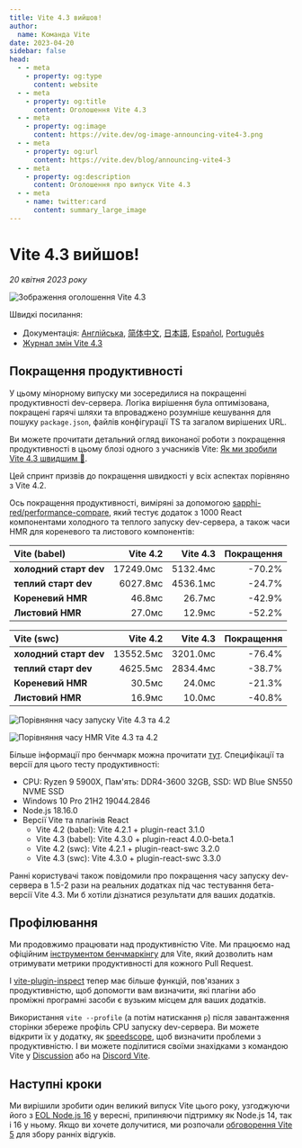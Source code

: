 ```yaml
---
title: Vite 4.3 вийшов!
author:
  name: Команда Vite
date: 2023-04-20
sidebar: false
head:
  - - meta
    - property: og:type
      content: website
  - - meta
    - property: og:title
      content: Оголошення Vite 4.3
  - - meta
    - property: og:image
      content: https://vite.dev/og-image-announcing-vite4-3.png
  - - meta
    - property: og:url
      content: https://vite.dev/blog/announcing-vite4-3
  - - meta
    - property: og:description
      content: Оголошення про випуск Vite 4.3
  - - meta
    - name: twitter:card
      content: summary_large_image
---
```


# Vite 4.3 вийшов!

_20 квітня 2023 року_

![Зображення оголошення Vite 4.3](/og-image-announcing-vite4-3.png)

Швидкі посилання:

- Документація: [Англійська](/), [简体中文](https://cn.vite.dev/), [日本語](https://ja.vite.dev/), [Español](https://es.vite.dev/), [Português](https://pt.vite.dev/)
- [Журнал змін Vite 4.3](https://github.com/vitejs/vite/blob/main/packages/vite/CHANGELOG.md#430-2023-04-20)

## Покращення продуктивності

У цьому мінорному випуску ми зосередилися на покращенні продуктивності dev-сервера. Логіка вирішення була оптимізована, покращені гарячі шляхи та впроваджено розумніше кешування для пошуку `package.json`, файлів конфігурації TS та загалом вирішених URL.

Ви можете прочитати детальний огляд виконаної роботи з покращення продуктивності в цьому блозі одного з учасників Vite: [Як ми зробили Vite 4.3 швидшим 🚀](https://sun0day.github.io/blog/vite/why-vite4_3-is-faster.html).

Цей спринт призвів до покращення швидкості у всіх аспектах порівняно з Vite 4.2.

Ось покращення продуктивності, виміряні за допомогою [sapphi-red/performance-compare](https://github.com/sapphi-red/performance-compare), який тестує додаток з 1000 React компонентами холодного та теплого запуску dev-сервера, а також часи HMR для кореневого та листового компонентів:

| **Vite (babel)**   |  Vite 4.2 | Vite 4.3 | Покращення |
| :----------------- | --------: | -------: | ---------: |
| **холодний старт dev** | 17249.0мс | 5132.4мс |      -70.2% |
| **теплий старт dev** |  6027.8мс | 4536.1мс |      -24.7% |
| **Кореневий HMR**       |    46.8мс |   26.7мс |      -42.9% |
| **Листовий HMR**       |    27.0мс |   12.9мс |      -52.2% |

| **Vite (swc)**     |  Vite 4.2 | Vite 4.3 | Покращення |
| :----------------- | --------: | -------: | ---------: |
| **холодний старт dev** | 13552.5мс | 3201.0мс |      -76.4% |
| **теплий старт dev** |  4625.5мс | 2834.4мс |      -38.7% |
| **Кореневий HMR**       |    30.5мс |   24.0мс |      -21.3% |
| **Листовий HMR**       |    16.9мс |   10.0мс |      -40.8% |

![Порівняння часу запуску Vite 4.3 та 4.2](/vite4-3-startup-time.png)

![Порівняння часу HMR Vite 4.3 та 4.2](/vite4-3-hmr-time.png)

Більше інформації про бенчмарк можна прочитати [тут](https://gist.github.com/sapphi-red/25be97327ee64a3c1dce793444afdf6e). Специфікації та версії для цього тесту продуктивності:

- CPU: Ryzen 9 5900X, Пам'ять: DDR4-3600 32GB, SSD: WD Blue SN550 NVME SSD
- Windows 10 Pro 21H2 19044.2846
- Node.js 18.16.0
- Версії Vite та плагінів React
  - Vite 4.2 (babel): Vite 4.2.1 + plugin-react 3.1.0
  - Vite 4.3 (babel): Vite 4.3.0 + plugin-react 4.0.0-beta.1
  - Vite 4.2 (swc): Vite 4.2.1 + plugin-react-swc 3.2.0
  - Vite 4.3 (swc): Vite 4.3.0 + plugin-react-swc 3.3.0

Ранні користувачі також повідомили про покращення часу запуску dev-сервера в 1.5-2 рази на реальних додатках під час тестування бета-версії Vite 4.3. Ми б хотіли дізнатися результати для ваших додатків.

## Профілювання

Ми продовжимо працювати над продуктивністю Vite. Ми працюємо над офіційним [інструментом бенчмаркінгу](https://github.com/vitejs/vite-benchmark) для Vite, який дозволить нам отримувати метрики продуктивності для кожного Pull Request.

І [vite-plugin-inspect](https://github.com/antfu/vite-plugin-inspect) тепер має більше функцій, пов'язаних з продуктивністю, щоб допомогти вам визначити, які плагіни або проміжні програмні засоби є вузьким місцем для ваших додатків.

Використання `vite --profile` (а потім натискання `p`) після завантаження сторінки збереже профіль CPU запуску dev-сервера. Ви можете відкрити їх у додатку, як [speedscope](https://www.speedscope.app/), щоб визначити проблеми з продуктивністю. І ви можете поділитися своїми знахідками з командою Vite у [Discussion](https://github.com/vitejs/vite/discussions) або на [Discord Vite](https://chat.vite.dev).

## Наступні кроки

Ми вирішили зробити один великий випуск Vite цього року, узгоджуючи його з [EOL Node.js 16](https://endoflife.date/nodejs) у вересні, припиняючи підтримку як Node.js 14, так і 16 у ньому. Якщо ви хочете долучитися, ми розпочали [обговорення Vite 5](https://github.com/vitejs/vite/discussions/12466) для збору ранніх відгуків.
